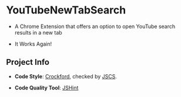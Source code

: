 # YouTubeNewTabSearch

- A Chrome Extension that offers an option to open YouTube search results in a new tab

- It Works Again!

## Project Info

- **Code Style**: [Crockford](http://javascript.crockford.com/code.html), checked by [JSCS](http://jscs.info/).

- **Code Quality Tool**: [JSHint](http://jshint.com/about/)

